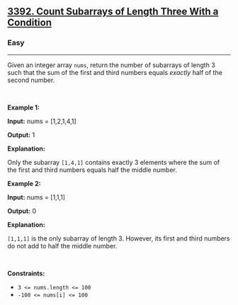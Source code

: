<h2><a   href="https://leetcode.com/problems/count-subarrays-of-length-three-with-a-condition">3392. Count Subarrays of Length Three With a Condition</a></h2><h3>Easy</h3><hr><p>Given an integer array <code>nums</code>, return the number of <span data-keyword="subarray-nonempty">subarrays</span> of length 3 such that the sum of the first and third numbers equals <em>exactly</em> half of the second number.</p>

<p>&nbsp;</p>
<p><strong class="example">Example 1:</strong></p>

<div class="example-block">
<p><strong>Input:</strong> <span class="example-io">nums = [1,2,1,4,1]</span></p>

<p><strong>Output:</strong> <span class="example-io">1</span></p>

<p><strong>Explanation:</strong></p>

<p>Only the subarray <code>[1,4,1]</code> contains exactly 3 elements where the sum of the first and third numbers equals half the middle number.</p>
</div>

<p><strong class="example">Example 2:</strong></p>

<div class="example-block">
<p><strong>Input:</strong> <span class="example-io">nums = [1,1,1]</span></p>  

<p><strong>Output:</strong> <span class="example-io">0</span></p>

<p><strong>Explanation:</strong></p>

<p><code>[1,1,1]</code> is the only subarray of length 3. However, its first and third numbers do not add to half the middle number.</p>
</div>

<p>&nbsp;</p>
<p><strong>Constraints:</strong></p>

<ul>
	<li><code>3 &lt;= nums.length &lt;= 100</code></li>
	<li><code><font face="monospace">-100 &lt;= nums[i] &lt;= 100</font></code></li>
</ul>
